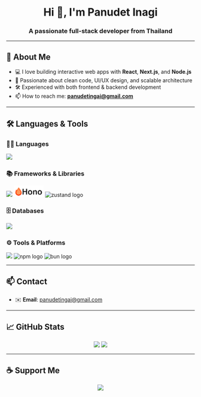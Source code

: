 <h1 align="center">Hi 👋, I'm Panudet Inagi</h1>
<h3 align="center">A passionate full-stack developer from Thailand</h3>

---

## 🧠 About Me

- 💻 I love building interactive web apps with **React**, **Next.js**, and **Node.js**
- 🧩 Passionate about clean code, UI/UX design, and scalable architecture
- 🛠️ Experienced with both frontend & backend development
- 📫 How to reach me: **panudetingai@gmail.com**

---

## 🛠️ Languages & Tools

### 👨‍💻 Languages
<p>
  <img src="https://skillicons.dev/icons?i=js,ts,html,css,py,php,cs,nodejs" height="30" />
</p>

### 📚 Frameworks & Libraries
<p>
  <img src="https://skillicons.dev/icons?i=react,angular,nextjs,bootstrap,tailwind,dotnet" height="30" />
  <img src="https://raw.githubusercontent.com/honojs/hono/main/docs/images/hono-title.png" height="30" alt="zustand logo" />
  <img src="https://user-images.githubusercontent.com/958486/218346783-72be5ae3-b953-4dd7-b239-788a882fdad6.svg" height="30" alt="zustand logo" />
</p>

### 🗄️ Databases
<p>
  <img src="https://skillicons.dev/icons?i=mongodb,mysql,postgres" height="30" />
</p>

### ⚙️ Tools & Platforms
<p>
  <img src="https://skillicons.dev/icons?i=github,postman" height="30" />
  <img src="https://cdn.simpleicons.org/npm/CB3837" height="30" alt="npm logo" />
  <img src="https://bun.sh/logo.svg" height="30" alt="bun logo" />
</p>

---

## 📫 Contact

- ✉️ **Email**: panudetingai@gmail.com

---

## 📈 GitHub Stats

<p align="center">
  <img src="https://github-readme-stats.vercel.app/api?username=Panudetingai&show_icons=true&theme=radical" height="180"/>
  <img src="https://github-readme-stats.vercel.app/api/top-langs/?username=Panudetingai&layout=compact&theme=radical" height="180"/>
</p>

---

## ☕ Support Me

<p align="center">
  <a href="https://www.buymeacoffee.com/yourlink" target="_blank">
    <img src="https://img.shields.io/badge/Buy Me A Coffee-FFDD00?style=flat&logo=buymeacoffee&logoColor=black" />
  </a>
</p>
